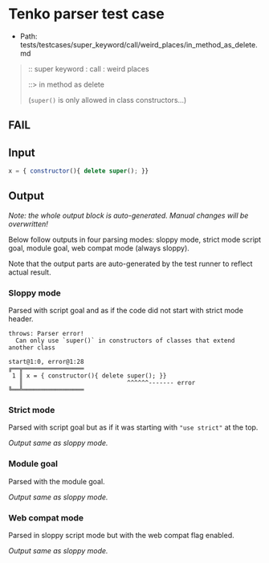 # Tenko parser test case

- Path: tests/testcases/super_keyword/call/weird_places/in_method_as_delete.md

> :: super keyword : call : weird places
>
> ::> in method as delete
>
> (`super()` is only allowed in class constructors...)

## FAIL

## Input

`````js
x = { constructor(){ delete super(); }}
`````

## Output

_Note: the whole output block is auto-generated. Manual changes will be overwritten!_

Below follow outputs in four parsing modes: sloppy mode, strict mode script goal, module goal, web compat mode (always sloppy).

Note that the output parts are auto-generated by the test runner to reflect actual result.

### Sloppy mode

Parsed with script goal and as if the code did not start with strict mode header.

`````
throws: Parser error!
  Can only use `super()` in constructors of classes that extend another class

start@1:0, error@1:28
╔══╦═════════════════
 1 ║ x = { constructor(){ delete super(); }}
   ║                             ^^^^^^------- error
╚══╩═════════════════

`````

### Strict mode

Parsed with script goal but as if it was starting with `"use strict"` at the top.

_Output same as sloppy mode._

### Module goal

Parsed with the module goal.

_Output same as sloppy mode._

### Web compat mode

Parsed in sloppy script mode but with the web compat flag enabled.

_Output same as sloppy mode._
